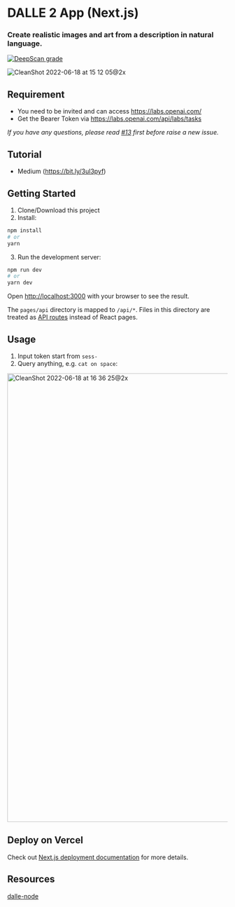 # DALLE 2 App (Next.js)
### Create realistic images and art from a description in natural language.

[![DeepScan grade](https://deepscan.io/api/teams/18632/projects/21948/branches/641242/badge/grade.svg)](https://deepscan.io/dashboard#view=project&tid=18632&pid=21948&bid=641242)

![CleanShot 2022-06-18 at 15 12 05@2x](https://user-images.githubusercontent.com/54872601/174429356-f9fc8ae5-6e4b-4dda-9262-165a5391445f.png)

## Requirement
- You need to be invited and can access https://labs.openai.com/
- Get the Bearer Token via https://labs.openai.com/api/labs/tasks

*If you have any questions, please read <a href="https://github.com/1998code/DALLE-2-App/issues/13">#13</a> first before raise a new issue.*

## Tutorial
- Medium (https://bit.ly/3ul3pyf)

## Getting Started
1. Clone/Download this project
2. Install:
```bash
npm install
# or
yarn
```
3. Run the development server:
```bash
npm run dev
# or
yarn dev
```

Open [http://localhost:3000](http://localhost:3000) with your browser to see the result.

The `pages/api` directory is mapped to `/api/*`. Files in this directory are treated as [API routes](https://nextjs.org/docs/api-routes/introduction) instead of React pages.

## Usage
1. Input token start from `sess-`
2. Query anything, e.g. `cat on space`:
<img width="1024" alt="CleanShot 2022-06-18 at 16 36 25@2x" src="https://user-images.githubusercontent.com/54872601/174429869-97ce491e-6aa1-4887-a7e9-f9b99b5df38a.png">

## Deploy on Vercel
Check out [Next.js deployment documentation](https://nextjs.org/docs/deployment) for more details.

## Resources
[dalle-node](https://github.com/ezzcodeezzlife/dalle-node)
